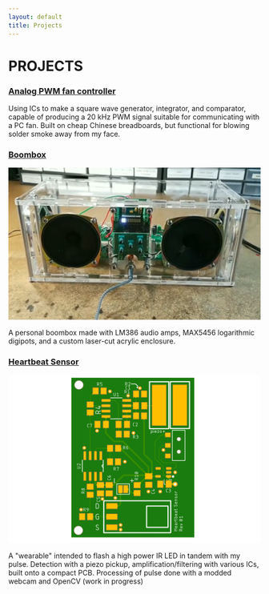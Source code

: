 ```yaml
---
layout: default
title: Projects
---
```


# PROJECTS
### [Analog PWM fan controller](/projects/analog-PWM-gen/)

Using ICs to make a square wave generator, integrator, and comparator, capable of producing a 20 kHz PWM signal suitable for communicating with a PC fan. Built on cheap Chinese breadboards, but functional for blowing solder smoke away from my face.

### [Boombox](/projects/boombox/)

![picture of the finished product](../assets/boombox_still.PNG)

A personal boombox made with LM386 audio amps, MAX5456 logarithmic digipots, and a custom laser-cut acrylic enclosure.

### [Heartbeat Sensor](/projects/hrsense/)

![picture of the laid out board](../assets/HeartbeatSensor.png)

A "wearable" intended to flash a high power IR LED in tandem with my pulse. Detection with a piezo pickup, amplification/filtering with various ICs, built onto a compact PCB. Processing of pulse done with a modded webcam and OpenCV (work in progress)
